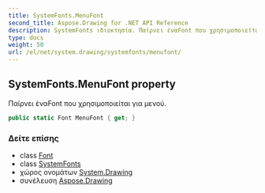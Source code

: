 ```yaml
---
title: SystemFonts.MenuFont
second_title: Aspose.Drawing for .NET API Reference
description: SystemFonts ιδιοκτησία. Παίρνει έναFont που χρησιμοποιείται για μενού.
type: docs
weight: 50
url: /el/net/system.drawing/systemfonts/menufont/
---
```

## SystemFonts.MenuFont property

Παίρνει έναFont που χρησιμοποιείται για μενού.

```csharp
public static Font MenuFont { get; }
```

### Δείτε επίσης

* class [Font](../../font/)
* class [SystemFonts](../)
* χώρος ονομάτων [System.Drawing](../../systemfonts/)
* συνέλευση [Aspose.Drawing](../../../)


